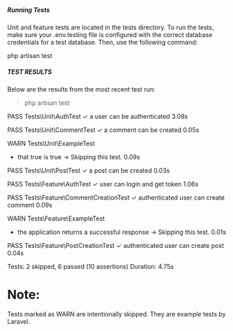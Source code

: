 ##### Running Tests #####
Unit and feature tests are located in the tests directory. To run the tests, make sure your .env.testing file is configured with the correct database credentials for a test database. Then, use the following command:

php artisan test


##### TEST RESULTS ######
Below are the results from the most recent test run:

> php artisan test

   PASS  Tests\Unit\AuthTest
  ✓ a user can be authenticated                                                                                          3.08s  

   PASS  Tests\Unit\CommentTest
  ✓ a comment can be created                                                                                             0.05s  

   WARN  Tests\Unit\ExampleTest
  - that true is true → Skipping this test.                                                                              0.09s  

   PASS  Tests\Unit\PostTest
  ✓ a post can be created                                                                                                0.03s  

   PASS  Tests\Feature\AuthTest
  ✓ user can login and get token                                                                                         1.06s  

   PASS  Tests\Feature\CommentCreationTest
  ✓ authenticated user can create comment                                                                                0.09s  

   WARN  Tests\Feature\ExampleTest
  - the application returns a successful response → Skipping this test.                                                  0.01s  

   PASS  Tests\Feature\PostCreationTest
  ✓ authenticated user can create post                                                                                   0.04s  

  Tests:    2 skipped, 6 passed (10 assertions)
  Duration: 4.75s


 # Note:
Tests marked as WARN are intentionally skipped. They are example tests by Laravel.